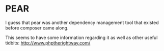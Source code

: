 PEAR
====

I guess that pear was another dependency management tool that existed before
composer came along.

This seems to have some information regarding it as well as other useful
tidbits: http://www.phptherightway.com/
